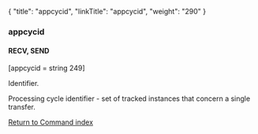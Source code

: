 {
    "title": "appcycid",
    "linkTitle": "appcycid",
    "weight": "290"
}<span id="appcycid"></span>

### appcycid

#### RECV, SEND

\[appcycid = string 249\]

Identifier.

Processing cycle identifier - set of tracked instances that concern
a single transfer.

[Return to Command index](../../)
